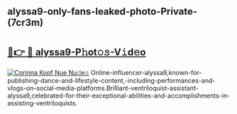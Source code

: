 ## alyssa9-only-fans​-leaked-photo​-Private-(7cr3m)


# <h2><a href="https://mediaupload.pro?title=alyssa9&ref=git">🔗👉 🔴 alyssa9-P𝚑ot𝚘𝚜-V𝚒d𝚎o</a></h2>

[![Corinna Kopf Nue Nu𝚍e𝚜](https://i.imgur.com/0qMVB7G.gif)](https://mediaupload.pro?title=alyssa9&ref=git)
Online-influencer-alyssa9,known-for-publishing-dance-and-lifestyle-content,-including-performances-and-vlogs-on-social-media-platforms.Brilliant-ventriloquist-assistant-alyssa9,celebrated-for-their-exceptional-abilities-and-accomplishments-in-assisting-ventriloquists.  